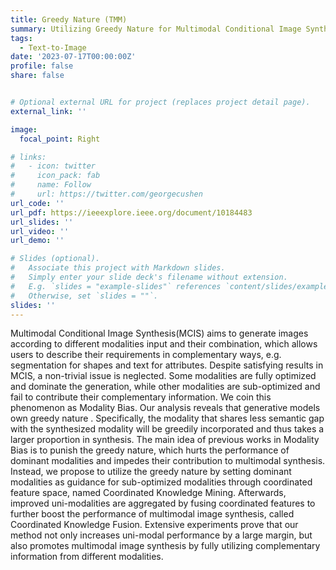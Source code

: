 ```yaml
---
title: Greedy Nature (TMM)
summary: Utilizing Greedy Nature for Multimodal Conditional Image Synthesis in Transformers
tags:
  - Text-to-Image
date: '2023-07-17T00:00:00Z'
profile: false
share: false


# Optional external URL for project (replaces project detail page).
external_link: ''

image:
  focal_point: Right

# links:
#   - icon: twitter
#     icon_pack: fab
#     name: Follow
#     url: https://twitter.com/georgecushen
url_code: ''
url_pdf: https://ieeexplore.ieee.org/document/10184483
url_slides: ''
url_video: ''
url_demo: ''

# Slides (optional).
#   Associate this project with Markdown slides.
#   Simply enter your slide deck's filename without extension.
#   E.g. `slides = "example-slides"` references `content/slides/example-slides.md`.
#   Otherwise, set `slides = ""`.
slides: ''
---
```


Multimodal Conditional Image Synthesis(MCIS) aims to generate images according to different modalities input and their combination, which allows users to describe their requirements in complementary ways, e.g. segmentation for shapes and text for attributes. Despite satisfying results in MCIS, a non-trivial issue is neglected. Some modalities are fully optimized and dominate the generation, while other modalities are sub-optimized and fail to contribute their complementary information. We coin this phenomenon as Modality Bias. Our analysis reveals that generative models own greedy nature . Specifically, the modality that shares less semantic gap with the synthesized modality will be greedily incorporated and thus takes a larger proportion in synthesis. The main idea of previous works in Modality Bias is to punish the greedy nature, which hurts the performance of dominant modalities and impedes their contribution to multimodal synthesis. Instead, we propose to utilize the greedy nature by setting dominant modalities as guidance for sub-optimized modalities through coordinated feature space, named Coordinated Knowledge Mining. Afterwards, improved uni-modalities are aggregated by fusing coordinated features to further boost the performance of multimodal image synthesis, called Coordinated Knowledge Fusion. Extensive experiments prove that our method not only increases uni-modal performance by a large margin, but also promotes multimodal image synthesis by fully utilizing complementary information from different modalities.